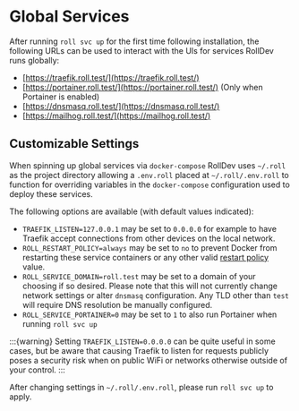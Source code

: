 # Global Services

After running `roll svc up` for the first time following installation, the following URLs can be used to interact with the UIs for services RollDev runs globally:

* [https://traefik.roll.test/](https://traefik.roll.test/)
* [https://portainer.roll.test/](https://portainer.roll.test/) (Only when Portainer is enabled)
* [https://dnsmasq.roll.test/](https://dnsmasq.roll.test/)
* [https://mailhog.roll.test/](https://mailhog.roll.test/)

## Customizable Settings

When spinning up global services via `docker-compose` RollDev uses `~/.roll` as the project directory allowing a `.env.roll` placed at `~/.roll/.env.roll` to function for overriding variables in the `docker-compose` configuration used to deploy these services.

The following options are available (with default values indicated):

* `TRAEFIK_LISTEN=127.0.0.1` may be set to `0.0.0.0` for example to have Traefik accept connections from other devices on the local network.
* `ROLL_RESTART_POLICY=always` may be set to `no` to prevent Docker from restarting these service containers or any other valid [restart policy](https://docs.docker.com/config/containers/start-containers-automatically/#use-a-restart-policy) value.
* `ROLL_SERVICE_DOMAIN=roll.test` may be set to a domain of your choosing if so desired. Please note that this will not currently change network settings or alter `dnsmasq` configuration. Any TLD other than `test` will require DNS resolution be manually configured.
* `ROLL_SERVICE_PORTAINER=0` may be set to `1` to also run Portainer when running `roll svc up`

:::{warning}
Setting ``TRAEFIK_LISTEN=0.0.0.0`` can be quite useful in some cases, but be aware that causing Traefik to listen for requests publicly poses a security risk when on public WiFi or networks otherwise outside of your control.
:::

After changing settings in `~/.roll/.env.roll`, please run `roll svc up` to apply.
